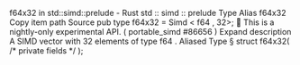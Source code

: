 f64x32 in std::simd::prelude - Rust
std
::
simd
::
prelude
Type Alias
f64x32
Copy item path
Source
pub type f64x32 =
Simd
<
f64
, 32>;
🔬
This is a nightly-only experimental API. (
portable_simd
#86656
)
Expand description
A SIMD vector with 32 elements of type
f64
.
Aliased Type
§
struct f64x32(
/* private fields */
);